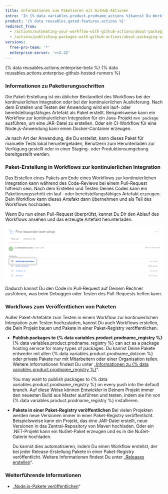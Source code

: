 ```yaml
---
title: Informationen zum Paketieren mit GitHub-Aktionen
intro: 'In {% data variables.product.prodname_actions %}kannst Du Workflows einrichten, um Pakete zu erstellen und sie zu {% data variables.product.prodname_registry %} oder einem anderen Paket-Hosting-Anbieter hochzuladen.'
product: '{% data reusables.gated-features.actions %}'
redirect_from:
  - /actions/automating-your-workflow-with-github-actions/about-packaging-with-github-actions
  - /actions/publishing-packages-with-github-actions/about-packaging-with-github-actions
versions:
  free-pro-team: '*'
  enterprise-server: '>=2.22'
---
```


{% data reusables.actions.enterprise-beta %}
{% data reusables.actions.enterprise-github-hosted-runners %}

### Informationen zu Paketierungsschritten

Die Paket-Erstellung ist ein üblicher Bestandteil des Workflows bei der kontinuierlichen Integration oder bei der kontinuierlichen Auslieferung. Nach dem Erstellen und Testen der Anwendung wird ein lauf- oder bereitstellungsfähiges Artefakt als Paket erstellt. Beispielsweise kann ein Workflow zur kontinuierlichen Integration für ein Java-Projekt `mvn package` ausführen, um eine JAR-Datei zu erstellen. Oder ein CI-Workflow für eine Node.js-Anwendung kann einen Docker-Container erzeugen.

Je nach Art der Anwendung, die Du erstellst, kann dieses Paket für manuelle Tests lokal heruntergeladen, Benutzern zum Herunterladen zur Verfügung gestellt oder in einer Staging- oder Produktionsumgebung bereitgestellt werden.

### Paket-Erstellung in Workflows zur kontinuierlichen Integration

Das Erstellen eines Pakets am Ende eines Workflows zur kontinuierlichen Integration kann während des Code-Reviews bei einem Pull-Request hilfreich sein. Nach dem Erstellen und Testen Deines Codes kann ein Paketierungsschritt ein lauf- oder bereitstellungsfähiges Artefakt erzeugen. Dein Workflow kann dieses Artefakt dann übernehmen und als Teil des Workflows hochladen.

Wenn Du nun einen Pull-Request überprüfst, kannst Du Dir den Ablauf des Workflows ansehen und das erzeugte Artefakt herunterladen.

![Dropdown-Menü zum Herunterladen von Artefakten](/assets/images/help/repository/artifact-drop-down.png)

Dadurch kannst Du den Code im Pull-Request auf Deinem Rechner ausführen, was beim Debuggen oder Testen des Pull-Requests helfen kann.

### Workflows zum Veröffentlichen von Paketen

Außer Paket-Artefakte zum Testen in einem Workflow zur kontinuierlichen Integration zum Testen hochzuladen, kannst Du auch Workflows erstellen, die Dein Projekt bauen und Pakete in einer Paket-Registry veröffentlichen.

* **Publish packages to {% data variables.product.prodname_registry %}**
  {% data variables.product.prodname_registry %} can act as a package hosting service for many types of packages. Du kannst Deine Pakete entweder mit allen {% data variables.product.prodname_dotcom %} oder private Pakete nur mit Mitarbeitern oder einer Organisation teilen. Weitere Informationen findest Du unter „[Informationen zu {% data variables.product.prodname_registry %}](/github/managing-packages-with-github-packages/about-github-packages)“.

  You may want to publish packages to {% data variables.product.prodname_registry %} on every push into the default branch. Auf diese Weise können Entwickler in Deinem Projekt immer den neuesten Build aus Master ausführen und testen, indem sie ihn von {% data variables.product.prodname_registry %} installieren.

* **Pakete in einer Paket-Registry veröffentlichen** Bei vielen Projekten werden neue Versionen immer in einer Paket-Registry veröffentlicht. Beispielsweise kann ein Projekt, das eine JAR-Datei erstellt, neue Versionen in das Zentral-Repository von Maven hochladen. Oder ein .NET-Projekt kann ein NuGet-Paket erzeugen und es in die NuGet-Galerie hochladen.

  Du kannst dies automatisieren, indem Du einen Workflow erstellst, der bei jeder Release-Erstellung Pakete in einer Paket-Registry veröffentlicht. Weitere Informationen findest Du unter „[Releases erstellen](/github/administering-a-repository/creating-releases)“.

### Weiterführende Informationen

- „[Node.js-Pakete veröffentlichen](/actions/automating-your-workflow-with-github-actions/publishing-nodejs-packages)“
